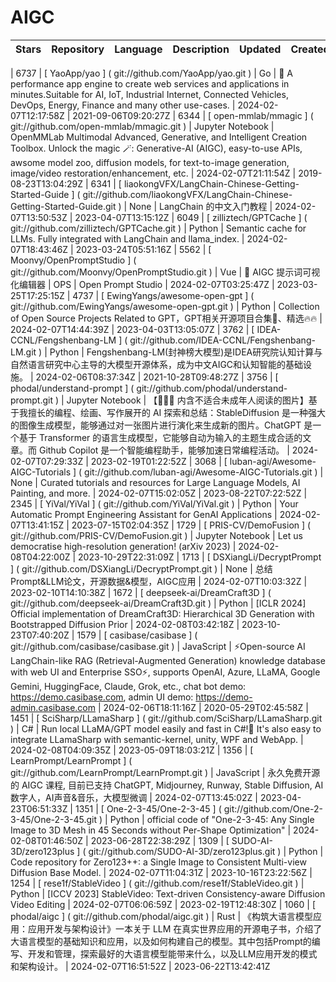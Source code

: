 # AIGC 

|Stars|Repository|Language|Description|Updated|Created|
|:-|:-|:-|:-|:-|:-|

| 6737 | [ YaoApp/yao ] ( git://github.com/YaoApp/yao.git ) | Go | :rocket: A performance app engine to create web services and applications in minutes.Suitable for AI, IoT, Industrial Internet, Connected Vehicles, DevOps, Energy, Finance and many other use-cases. | 2024-02-07T12:17:58Z | 2021-09-06T09:20:27Z
| 6344 | [ open-mmlab/mmagic ] ( git://github.com/open-mmlab/mmagic.git ) | Jupyter Notebook | OpenMMLab Multimodal Advanced, Generative, and Intelligent Creation Toolbox. Unlock the magic 🪄: Generative-AI (AIGC), easy-to-use APIs, awsome model zoo, diffusion models, for text-to-image generation, image/video restoration/enhancement, etc. | 2024-02-07T21:11:54Z | 2019-08-23T13:04:29Z
| 6341 | [ liaokongVFX/LangChain-Chinese-Getting-Started-Guide ] ( git://github.com/liaokongVFX/LangChain-Chinese-Getting-Started-Guide.git ) | None | LangChain 的中文入门教程 | 2024-02-07T13:50:53Z | 2023-04-07T13:15:12Z
| 6049 | [ zilliztech/GPTCache ] ( git://github.com/zilliztech/GPTCache.git ) | Python | Semantic cache for LLMs. Fully integrated with LangChain and llama_index.  | 2024-02-07T18:43:46Z | 2023-03-24T05:51:16Z
| 5562 | [ Moonvy/OpenPromptStudio ] ( git://github.com/Moonvy/OpenPromptStudio.git ) | Vue | 🥣 AIGC 提示词可视化编辑器  | OPS | Open Prompt Studio | 2024-02-07T03:25:47Z | 2023-03-25T17:25:15Z
| 4737 | [ EwingYangs/awesome-open-gpt ] ( git://github.com/EwingYangs/awesome-open-gpt.git ) | Python | Collection of Open Source Projects Related to GPT，GPT相关开源项目合集🚀、精选🔥🔥 | 2024-02-07T14:44:39Z | 2023-04-03T13:05:07Z
| 3762 | [ IDEA-CCNL/Fengshenbang-LM ] ( git://github.com/IDEA-CCNL/Fengshenbang-LM.git ) | Python | Fengshenbang-LM(封神榜大模型)是IDEA研究院认知计算与自然语言研究中心主导的大模型开源体系，成为中文AIGC和认知智能的基础设施。 | 2024-02-06T08:37:34Z | 2021-10-28T09:48:27Z
| 3756 | [ phodal/understand-prompt ] ( git://github.com/phodal/understand-prompt.git ) | Jupyter Notebook | 【🔞🔞🔞 内含不适合未成年人阅读的图片】基于我擅长的编程、绘画、写作展开的 AI 探索和总结：StableDiffusion 是一种强大的图像生成模型，能够通过对一张图片进行演化来生成新的图片。ChatGPT 是一个基于 Transformer 的语言生成模型，它能够自动为输入的主题生成合适的文章。而 Github Copilot 是一个智能编程助手，能够加速日常编程活动。 | 2024-02-07T07:29:33Z | 2023-02-19T01:22:52Z
| 3068 | [ luban-agi/Awesome-AIGC-Tutorials ] ( git://github.com/luban-agi/Awesome-AIGC-Tutorials.git ) | None | Curated tutorials and resources for Large Language Models, AI Painting, and more.  | 2024-02-07T15:02:05Z | 2023-08-22T07:22:52Z
| 2345 | [ YiVal/YiVal ] ( git://github.com/YiVal/YiVal.git ) | Python | Your Automatic Prompt Engineering Assistant for GenAI Applications | 2024-02-07T13:41:15Z | 2023-07-15T02:04:35Z
| 1729 | [ PRIS-CV/DemoFusion ] ( git://github.com/PRIS-CV/DemoFusion.git ) | Jupyter Notebook | Let us democratise high-resolution generation! (arXiv 2023) | 2024-02-08T04:22:00Z | 2023-10-29T22:31:09Z
| 1713 | [ DSXiangLi/DecryptPrompt ] ( git://github.com/DSXiangLi/DecryptPrompt.git ) | None | 总结Prompt&LLM论文，开源数据&模型，AIGC应用 | 2024-02-07T10:03:32Z | 2023-02-10T14:10:38Z
| 1672 | [ deepseek-ai/DreamCraft3D ] ( git://github.com/deepseek-ai/DreamCraft3D.git ) | Python | [ICLR 2024] Official implementation of DreamCraft3D: Hierarchical 3D Generation with Bootstrapped Diffusion Prior | 2024-02-08T03:42:18Z | 2023-10-23T07:40:20Z
| 1579 | [ casibase/casibase ] ( git://github.com/casibase/casibase.git ) | JavaScript | ⚡️Open-source AI LangChain-like RAG (Retrieval-Augmented Generation) knowledge database with web UI and Enterprise SSO⚡️, supports OpenAI, Azure, LLaMA, Google Gemini, HuggingFace, Claude, Grok, etc., chat bot demo: https://demo.casibase.com, admin UI demo: https://demo-admin.casibase.com | 2024-02-06T18:11:16Z | 2020-05-29T02:45:58Z
| 1451 | [ SciSharp/LLamaSharp ] ( git://github.com/SciSharp/LLamaSharp.git ) | C# | Run local LLaMA/GPT model easily and fast in C#!🤗 It's also easy to integrate LLamaSharp with semantic-kernel, unity, WPF and WebApp. | 2024-02-08T04:09:35Z | 2023-05-09T18:03:21Z
| 1356 | [ LearnPrompt/LearnPrompt ] ( git://github.com/LearnPrompt/LearnPrompt.git ) | JavaScript | 永久免费开源的 AIGC 课程, 目前已支持 ChatGPT, Midjourney, Runway, Stable Diffusion, AI数字人，AI声音&音乐，大模型微调 | 2024-02-07T13:45:02Z | 2023-04-23T06:51:33Z
| 1351 | [ One-2-3-45/One-2-3-45 ] ( git://github.com/One-2-3-45/One-2-3-45.git ) | Python | official code of "One-2-3-45: Any Single Image to 3D Mesh in 45 Seconds without Per-Shape Optimization" | 2024-02-08T01:46:50Z | 2023-06-28T22:38:29Z
| 1309 | [ SUDO-AI-3D/zero123plus ] ( git://github.com/SUDO-AI-3D/zero123plus.git ) | Python | Code repository for Zero123++: a Single Image to Consistent Multi-view Diffusion Base Model. | 2024-02-07T11:04:31Z | 2023-10-16T23:22:56Z
| 1254 | [ rese1f/StableVideo ] ( git://github.com/rese1f/StableVideo.git ) | Python | [ICCV 2023] StableVideo: Text-driven Consistency-aware Diffusion Video Editing | 2024-02-07T06:06:59Z | 2023-02-19T12:48:30Z
| 1060 | [ phodal/aigc ] ( git://github.com/phodal/aigc.git ) | Rust | 《构筑大语言模型应用：应用开发与架构设计》一本关于 LLM 在真实世界应用的开源电子书，介绍了大语言模型的基础知识和应用，以及如何构建自己的模型。其中包括Prompt的编写、开发和管理，探索最好的大语言模型能带来什么，以及LLM应用开发的模式和架构设计。 | 2024-02-07T16:51:52Z | 2023-06-22T13:42:41Z
